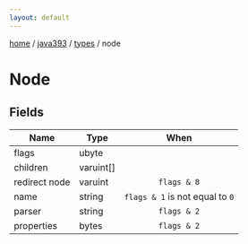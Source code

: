 ```yaml
---
layout: default
---
```


[home](/)  /  [java393](/protocol/java393)  /  [types](/protocol/java393/types)  /  node

# Node

## Fields

Name | Type | When
---|---|:---:
flags | ubyte | 
children | varuint[] | 
redirect node | varuint | <code>flags & 8</code>
name | string | <code>flags & 1</code> is not equal to <code>0 |  | flags & 2</code> is not equal to <code>0</code>
parser | string | <code>flags & 2</code>
properties | bytes | <code>flags & 2</code>
